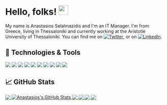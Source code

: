 
<!-- More info, tips and tricks for making GitHub Profile README can be found in my article at https://towardsdatascience.com/build-a-stunning-readme-for-your-github-profile-9b80434fe5d7 -->

# Hello, folks! <img src="https://raw.githubusercontent.com/MartinHeinz/MartinHeinz/master/wave.gif" width="30px">
My name is Anastasios Selalmazidis and I'm an IT Manager. I'm from Greece, living in Thessaloniki and currently working at the Aristotle University of Thessaloniki. You can find me on [![Twitter][1.2]][1], or on [![LinkedIn][3.2]][3].

## 🔧 Technologies & Tools
![](https://img.shields.io/badge/OS-Linux-informational?style=flat&logo=linux&logoColor=white&color=80A0A7)
![](https://img.shields.io/badge/Editor-VSCode-1f425f?style=flat&logo=visualstudiocode&logoColor=white&color=80A0A7)
![](https://img.shields.io/badge/Code-Python-informational?style=flat&logo=python&logoColor=white&color=80A0A7)
![](https://img.shields.io/badge/Framework-Flask-informational?style=flat&logo=flask&logoColor=white&color=80A0A7)
![](https://img.shields.io/badge/Library-discord.py-80A0A7?style=flat&logo=discord&logoColor=white&color=80A0A7)
![](https://img.shields.io/badge/Code-Drupal7-informational?style=flat&logo=drupal&logoColor=white&color=80A0A7)
![](https://img.shields.io/badge/Code-Vue-informational?style=flat&logo=vue.js&logoColor=white&color=80A0A7)
![](https://img.shields.io/badge/Code-JavaScript-informational?style=flat&logo=javascript&logoColor=white&color=80A0A7)
![](https://img.shields.io/badge/Shell-Bash-informational?style=flat&logo=gnu-bash&logoColor=white&color=80A0A7)
![](https://img.shields.io/badge/Tools-Docker-informational?style=flat&logo=docker&logoColor=white&color=80A0A7)

## &#x1f4c8; GitHub Stats
<a href="https://github.com/anselal/anselal">
  <img align="center" src="https://github-readme-stats.vercel.app/api/top-langs/?username=anselal&hide=php,c,vim%20script,objective-c,actionscript,roff,html,javascript,css,scss,java,&langs_count=3&theme=nord" />
</a>
<a href="https://github.com/anselal/anselal">
  <img align="center" src="https://github-readme-stats.vercel.app/api?username=anselal&show_icons=true&line_height=27&count_private=true&theme=nord" alt="Anastasios's GitHub Stats" />
</a>
<a href="https://github.com/anselal/antminer-monitor">
  <img align="center" src="https://github-readme-stats.vercel.app/api/pin/?username=anselal&repo=antminer-monitor&theme=nord" />
</a>
<a href="https://github.com/anselal/go-project-blueprint">
  <img align="center" src="https://github-readme-stats.vercel.app/api/pin/?username=anselal&repo=vuejs-nprogress-cdn&theme=nord" />
</a>
<a href="https://github.com/anselal/docker-isthmos">
  <img align="center" src="https://github-readme-stats.vercel.app/api/pin/?username=anselal&repo=docker-isthmos&theme=nord" />
</a>
<a href="https://github.com/anselal/greekc">
  <img align="center" src="https://github-readme-stats.vercel.app/api/pin/?username=anselal&repo=greekc&theme=nord" />
</a>

<!-- links to social media icons -->
<!-- icons with padding -->

[1.1]: http://i.imgur.com/tXSoThF.png (twitter icon with padding)
[2.1]: http://i.imgur.com/0o48UoR.png (github icon with padding)

<!-- icons without padding -->

[1.2]: http://i.imgur.com/wWzX9uB.png (twitter icon without padding)
[2.2]: http://i.imgur.com/9I6NRUm.png (github icon without padding)
[3.2]: https://raw.githubusercontent.com/MartinHeinz/MartinHeinz/master/linkedin-3-16.png (LinkedIn icon without padding)
<!-- links to your social media accounts -->

[1]: https://twitter.com/techsoulis
[2]: https://github.com/anselal
[3]: https://www.linkedin.com/in/anastasiosselalmazidis/

<!-- Resources -->
<!-- Icons: https://simpleicons.org/ -->
<!-- GitHub Stats: https://github.com/anuraghazra/github-readme-stats -->
<!-- Emojis: https://emojipedia.org/emoji/ -->
<!-- HTML Emojis: https://www.fileformat.info/index.htm -->
<!-- Shields: https://shields.io/ -->
<!-- Awesome GitHub Profile README: https://github.com/abhisheknaiidu/awesome-github-profile-readme -->


<!--

### Hi there 👋

**anselal/anselal** is a ✨ _special_ ✨ repository because its `README.md` (this file) appears on your GitHub profile.

Here are some ideas to get you started:

- 🔭 I’m currently working on ...
- 🌱 I’m currently learning ...
- 👯 I’m looking to collaborate on ...
- 🤔 I’m looking for help with ...
- 💬 Ask me about ...
- 📫 How to reach me: ...
- 😄 Pronouns: ...
- ⚡ Fun fact: ...
-->
